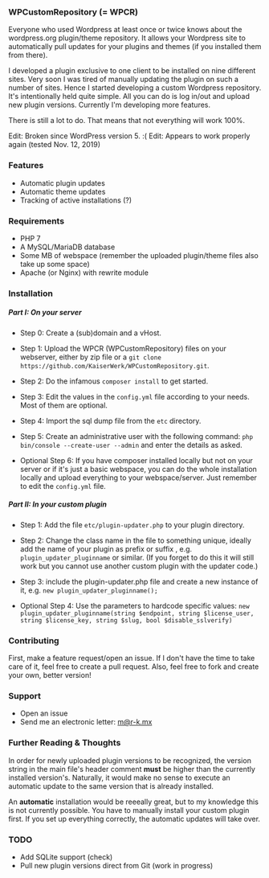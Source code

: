 ### WPCustomRepository (= WPCR)

Everyone who used Wordpress at least once or twice knows about the wordpress.org plugin/theme repository. It allows your Wordpress site to automatically pull updates for your plugins and themes (if you installed them from there).

I developed a plugin exclusive to one client to be installed on nine different sites. Very soon I was tired of manually updating the plugin on such a number of sites. Hence I started developing a custom Wordpress repository. It's intentionally held quite simple. All you can do is log in/out and upload new plugin versions. Currently I'm developing more features.

There is still a lot to do. That means that not everything will work 100%.

Edit: Broken since WordPress version 5. :(
Edit: Appears to work properly again (tested Nov. 12, 2019)

### Features

* Automatic plugin updates
* Automatic theme updates
* Tracking of active installations (?)

### Requirements
* PHP 7
* A MySQL/MariaDB database
* Some MB of webspace (remember the uploaded plugin/theme files also take up some space)
* Apache (or Nginx) with rewrite module

### Installation
##### Part I: On your server

* Step 0: Create a (sub)domain and a vHost.
* Step 1: Upload the WPCR (WPCustomRepository) files on your webserver, either by zip file or a `git clone https://github.com/KaiserWerk/WPCustomRepository.git`.
* Step 2: Do the infamous `composer install` to get started.
* Step 3: Edit the values in the `config.yml` file according to your needs. Most of them are optional.
* Step 4: Import the sql dump file from the `etc` directory.
* Step 5: Create an administrative user with the following command: `php bin/console --create-user --admin` and enter the details as asked.

* Optional Step 6: If you have composer installed locally but not on your server or if it's just a basic webspace, you can do the whole installation locally and upload everything to your webspace/server. Just remember to edit the `config.yml` file.

##### Part II: In your custom plugin

* Step 1: Add the file `etc/plugin-updater.php` to your plugin directory.
* Step 2: Change the class name in the file to something unique, ideally add the name of your plugin as prefix or suffix , e.g. `plugin_updater_pluginname` or similar. (If you forget to do this it will still work but you cannot use another custom plugin with the updater code.)
* Step 3: include the plugin-updater.php file and create a new instance of it, e.g. `new plugin_updater_pluginname();`

* Optional Step 4: Use the parameters to hardcode specific values: `new plugin_updater_pluginname(string $endpoint, string $license_user, string $license_key, string $slug, bool $disable_sslverify)`

### Contributing
First, make a feature request/open an issue. If I don't have the time to take care of it, feel free to create a pull request. Also, feel free to fork and create your own, better version!

### Support

* Open an issue
* Send me an electronic letter: m@r-k.mx

### Further Reading & Thoughts

In order for newly uploaded plugin versions to be recognized, the version string in the main file's header comment **must** be higher than the currently installed version's. Naturally, it would make no sense to execute an automatic update to the same version that is already installed.

An **automatic** installation would be reeeally great, but to my knowledge this is not currently possible. You have to manually install your custom plugin first. If you set up everything correctly, the automatic updates will take over.

### TODO
* Add SQLite support (check)
* Pull new plugin versions direct from Git (work in progress)
